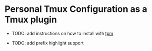 # Personal Tmux Configuration as a Tmux plugin

- TODO: add instructions on how to install with [tpm](https://github.com/tmux-plugins/tpm)

- TODO: add prefix highlight support
